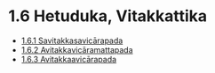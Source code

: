 

# 1.6 Hetuduka, Vitakkattika

* [1.6.1 Savitakkasavicārapada](1.6/1.6.1.md)
* [1.6.2 Avitakkavicāramattapada](1.6/1.6.2.md)
* [1.6.3 Avitakkaavicārapada](1.6/1.6.3.md)



